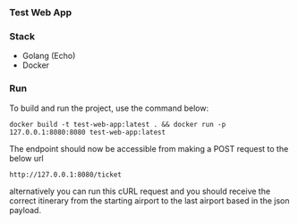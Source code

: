 ### Test Web App

### Stack
- Golang (Echo)
- Docker

### Run

To build and run the project, use the command below: 
```
docker build -t test-web-app:latest . && docker run -p 127.0.0.1:8080:8080 test-web-app:latest
```

The endpoint should now be accessible from making a POST request to the below url

```
http://127.0.0.1:8080/ticket
```

alternatively you can run this cURL request and you should receive the correct itinerary from the starting airport to the last airport based in the json payload.